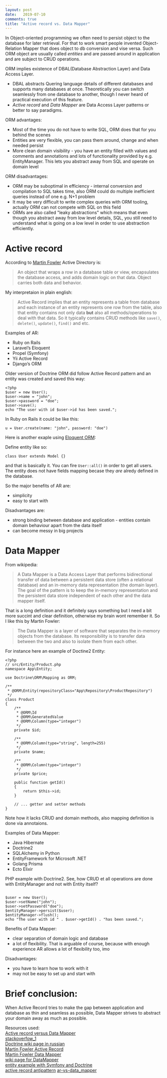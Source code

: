 ```yaml
---
layout: post
date:   2019-07-10
comments: true
title: "Active record vs. Data Mapper"
---
```


In Object-oriented programming we often need to persist object to the database for later retrieval. For that to work smart people invented Object-Relation Mapper that does object to db conversion and vise versa. Such ORM object are usually called _entities_ and are passed around in application and are subject to CRUD operations.  

ORM implies existence of DBAL(Database Abstraction Layer) and Data Access Layer.   
+ DBAL abstracts Quering language details of different databases and supports many databases at once. Theoretically you can switch seamlessly from one database to another, though I never heard of practical execution of this feature.
+ _Active record_ and _Data Mapper_ are Data Access Layer patterns or better to say paradigms.

ORM advantages:
- Most of the time you do not have to write SQL, ORM does that for you behind the scenes
- Entities are very flexible, you can pass them around, change and when needed persist
- More clean domain visibility - you have an entity filled with values and comments and annotations and lots of functionality provided by e.g. EntityManager. This lets you abstract away from SQL and operate on domain level

ORM disadvantages:
- ORM may be suboptimal in efficiency - internal conversion and compilation to SQL takes time, also ORM could do multiple inefficient queries instead of one e.g. N+1 problem
- It may be very difficult to write complex queries with ORM tooling, actually ORM can not compete with SQL on this field
- ORMs are also called "leaky abstractions" which means that even though you abstract away from low level details, SQL, you still need to understand what is going on a low level in order to use abstraction efficiently.

# Active record

According to [Martin Fowler](https://martinfowler.com/eaaCatalog/activeRecord.html) Active Directory is:  
> An object that wraps a row in a database table or view, encapsulates the database 
access, and adds domain logic on that data. Object carries both data and behavior.

My interpretaion in plain english:  
> Active Record implies that an entity represents a table from database and each 
instance of an entity represents one row from the table, also that entity contains 
not only data **but** also all methods/operations to deal with that data. So it 
typically contains CRUD methods like `save()`, `delete()`, `update()`, `find()` and etc.   

Examples of AR:
- Ruby on Rails
- Laravel’s Eloquent
- Propel (Symfony)
- Yii Active Record
- Django’s ORM

Older version of Doctrine ORM did follow Active Record pattern and an entity was created and saved this way:
```
<?php
$user = new User();
$user->name = "john";
$user->password = "doe";
$user->save();
echo "The user with id $user->id has been saved.";

```

In Ruby on Rails it could be like this: 
```
u = User.create(name: "john", password: "doe")
```

Here is another exaple using [Eloquent ORM](https://laravel.com/docs/5.0/eloquent):

Define entity like so:
```
class User extends Model {}
```
and that is basically it. You can fire `User::all()` in order to get all users.  
The entity does not have fields mapping becase they *are* alredy defined in the database.

So the major benefits of AR are:
- simplicity
- easy to start with

Disadvantages are:
- strong binding between database and application - entities contain domain behaviour apart from the data itself
- can become messy in big projects

# Data Mapper

From wikipedia:
> A Data Mapper is a Data Access Layer that performs bidirectional transfer of data between a persistent data store (often a relational database) and an in-memory data representation (the domain layer). The goal of the pattern is to keep the in-memory representation and the persistent data store independent of each other and the data mapper itself.

That is a long definition and it definitely says something but I need a bit more succint and clear definition, otherwise my brain wont remember it. So I like this by Martin Fowler:
> The Data Mapper is a layer of software that separates the in-memory objects from the database. Its responsibility is to transfer data between the two and also to isolate them from each other. 

For instance here an example of Doctine2 Entity:

```
<?php
// src/Entity/Product.php
namespace App\Entity;

use Doctrine\ORM\Mapping as ORM;

/**
 * @ORM\Entity(repositoryClass="App\Repository\ProductRepository")
 */
class Product
{
    /**
     * @ORM\Id
     * @ORM\GeneratedValue
     * @ORM\Column(type="integer")
     */
    private $id;

    /**
     * @ORM\Column(type="string", length=255)
     */
    private $name;

    /**
     * @ORM\Column(type="integer")
     */
    private $price;

    public function getId()
    {
        return $this->id;
    }

    // ... getter and setter methods
}
```
Note how it lacks CRUD and domain methods, also mapping definition is done via annotaions.

Examples of Data Mapper:
- Java Hibernate
- Doctrine2
- SQLAlchemy in Python
- EntityFramework for Microsoft .NET
- Golang Prisma
- Ecto Elixir

PHP example with Doctrine2. See, how CRUD et all operations are done with EntityManager and not with Entity itself?
```

$user = new User();
$user->setName("john");
$user->setPassword("doe");
$entityManager->persist($user);
$entityManager->flush();
echo "The user with id " . $user->getId() . "has been saved.";

```

Benefits of Data Mapper:
- clear separation of domain logic and database
- a lot of flexibility. That is arguable of course, because with enough experience AR allows a lot of flexibility too, imo

Disadvantages:
- you have to learn how to work with it
- may not be easy to set up and start with

# Brief conclusion: 
When Active Record tries to make the gap between application and database as thin and seamless as possible, Data Mapper strives to abstract your domain away as much as possible.

Resources used:   
[Active record versus Data Mapper](https://www.thoughtfulcode.com/orm-active-record-vs-data-mapper/)   
[stackoverfow_1](https://stackoverflow.com/questions/4667906/the-advantages-and-disadvantages-of-using-orm)   
[Doctrine wiki page in russian](https://ru.wikipedia.org/wiki/Doctrine)   
[Martin Fowler Active Record](https://martinfowler.com/eaaCatalog/activeRecord.html)   
[Martin Fowler Data Mapper](https://martinfowler.com/eaaCatalog/dataMapper.html)    
[wiki page for DataMapper](https://en.wikipedia.org/wiki/Data_mapper_pattern)   
[entity example with Symfony and Doctrine](https://symfony.com/doc/current/doctrine.html#creating-an-entity-class)  
[active record antipattern](https://www.mehdi-khalili.com/orm-anti-patterns-part-1-active-record)
[ar-vs-data_mapper](https://medium.com/oceanize-geeks/the-active-record-and-data-mappers-of-orm-pattern-eefb8262b7bb)   
